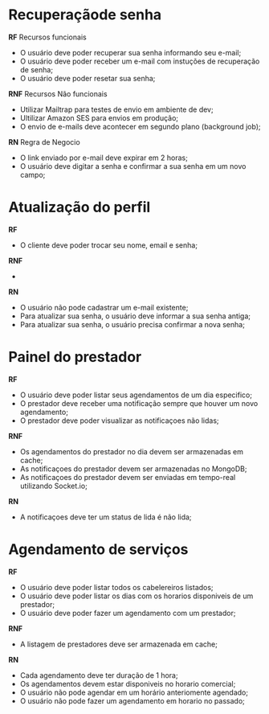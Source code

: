 # Recuperaçãode senha

**RF** Recursos funcionais

- O usuário deve poder recuperar sua senha informando seu e-mail;
- O usuário deve poder receber um e-mail com instuções de recuperação de senha;
- O usuário deve poder resetar sua senha;


**RNF** Recursos Não funcionais

- Utilizar Mailtrap para testes de envio em ambiente de dev;
- Ultilizar Amazon SES para envios em produção;
- O envio de e-mails deve acontecer em segundo plano (background job);


**RN** Regra de Negocio

- O link enviado por e-mail deve expirar em 2 horas;
- O usuário deve digitar a senha e confirmar a sua senha em um novo campo;


# Atualização do perfil

**RF**

- O cliente deve poder trocar seu nome, email e senha;

**RNF**

-

**RN**

- O usuário não pode cadastrar um e-mail existente;
- Para atualizar sua senha, o usuário deve informar a sua senha antiga;
- Para atualizar sua senha, o usuário precisa confirmar a nova senha;


# Painel do prestador

**RF**

- O usuário deve poder listar seus agendamentos de um dia especifico;
- O prestador deve receber uma notificação sempre que houver um novo agendamento;
- O prestador deve poder visualizar as notificaçoes não lidas;

**RNF**

- Os agendamentos do prestador no dia devem ser armazenadas em cache;
- As notificaçoes do prestador devem ser armazenadas no MongoDB;
- As notificaçoes do prestador devem ser enviadas em tempo-real utilizando Socket.io;

**RN**

- A notificaçoes deve ter um status de lida é não lida;



# Agendamento de serviços

**RF**

- O usuário deve poder listar todos os cabelereiros listados;
- O usuário deve poder listar os dias com os horarios disponiveis de um prestador;
- O usuário deve poder fazer um agendamento com um prestador;

**RNF**

- A listagem de prestadores deve ser armazenada em cache;

**RN**

- Cada agendamento deve ter duração de 1 hora;
- Os agendamentos devem estar disponiveis no horario comercial;
- O usuário não pode agendar em um horário anteriomente agendado;
- O usuário não pode fazer um agendamento em horario no passado;

